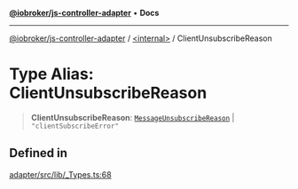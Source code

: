 [**@iobroker/js-controller-adapter**](../../README.md) • **Docs**

***

[@iobroker/js-controller-adapter](../../globals.md) / [\<internal\>](../README.md) / ClientUnsubscribeReason

# Type Alias: ClientUnsubscribeReason

> **ClientUnsubscribeReason**: [`MessageUnsubscribeReason`](MessageUnsubscribeReason.md) \| `"clientSubscribeError"`

## Defined in

[adapter/src/lib/\_Types.ts:68](https://github.com/ioBroker/ioBroker.js-controller/blob/6c3a3884e29c4b6f03de102d699f9813dd546c7d/packages/adapter/src/lib/_Types.ts#L68)
